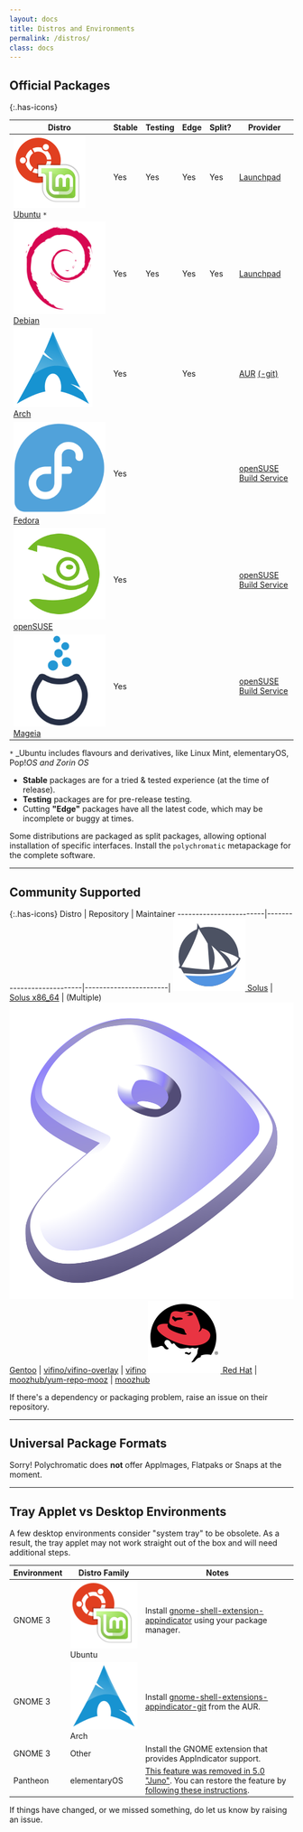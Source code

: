 ```yaml
---
layout: docs
title: Distros and Environments
permalink: /distros/
class: docs
---
```


## Official Packages

{:.has-icons}

| Distro                                                                                    | Stable | Testing | Edge | Split? | Provider      |
| ----------------------------------------------------------------------------------------- | ------ | ------- | ---- | ------ | ------------- |
[![](/images/distros/ubuntu.svg) Ubuntu](https://polychromatic.app/download/ubuntu/) `*`    | Yes    | Yes     | Yes  | Yes    | [Launchpad]
[![](/images/distros/debian.svg) Debian](https://polychromatic.app/download/debian/)        | Yes    | Yes     | Yes  | Yes    | [Launchpad]
[![](/images/distros/arch.svg) Arch](https://polychromatic.app/download/arch/)              | Yes    |         | Yes  |        | [AUR]&nbsp;[(-git)]
[![](/images/distros/fedora.svg) Fedora](https://polychromatic.app/download/fedora/)        | Yes    |         |      |        | [openSUSE Build Service]
[![](/images/distros/opensuse.svg) openSUSE](https://polychromatic.app/download/opensuse/)  | Yes    |         |      |        | [openSUSE Build Service]
[![](/images/distros/mageia.svg) Mageia](https://polychromatic.app/download/mageia/)        | Yes    |         |      |        | [openSUSE Build Service]

`*` _Ubuntu includes flavours and derivatives, like Linux Mint, elementaryOS, Pop!_OS and Zorin OS_

* **Stable** packages are for a tried & tested experience (at the time of release).
* **Testing** packages are for pre-release testing.
* Cutting **"Edge"** packages have all the latest code, which may be incomplete
  or buggy at times.

Some distributions are packaged as split packages, allowing optional installation of
specific interfaces. Install the `polychromatic` metapackage for the complete software.

[Launchpad]: https://launchpad.net/~polychromatic
[AUR]: https://aur.archlinux.org/packages/polychromatic/
[(-git)]: https://aur.archlinux.org/packages/polychromatic-git/
[openSUSE Build Service]: https://build.opensuse.org/package/show/hardware:razer/polychromatic

---


## Community Supported

{:.has-icons}
Distro                  | Repository                | Maintainer
------------------------|---------------------------|-----------------------|
[![](/images/distros/solus.svg) Solus](https://polychromatic.app/download/solus/)  | [Solus x86_64] | (Multiple)
[![](/images/distros/gentoo.svg) Gentoo](https://polychromatic.app/download/gentoo/)  | [vifino/vifino-overlay] | [vifino]
[![](/images/distros/redhat.svg) Red Hat](https://polychromatic.app/download/redhat/) | [moozhub/yum-repo-mooz] | [moozhub]

[Solus x86_64]: https://solus.pkgs.org/rolling/solus-unstable-x86_64/polychromatic-0.3.12-16-1-x86_64.eopkg.html
[vifino]: https://github.com/vifno
[moozhub]: https://github.com/moozhub
[vifino/vifino-overlay]: https://github.com/vifino/vifino-overlay/tree/master/app-misc/
[moozhub/yum-repo-mooz]: https://github.com/moozhub/yum-repo-mooz

If there's a dependency or packaging problem, raise an issue on their repository.

---

## Universal Package Formats

Sorry! Polychromatic does **not** offer AppImages, Flatpaks or Snaps at the moment.

---

## Tray Applet vs Desktop Environments

A few desktop environments consider "system tray" to be obsolete.
As a result, the tray applet may not work straight out of the box
and will need additional steps.

| Environment   | Distro Family | Notes                                           |
| ------------- | ------------- | ----------------------------------------------- |
| GNOME 3       | ![](/images/distros/ubuntu.svg) Ubuntu   | Install [gnome-shell-extension-appindicator](https://packages.ubuntu.com/focal/gnome-shell-extension-appindicator) using your package manager.
| GNOME 3       | ![](/images/distros/arch.svg) Arch       | Install [gnome-shell-extensions-appindicator-git](https://aur.archlinux.org/packages/gnome-shell-extension-appindicator-git/) from the AUR.
| GNOME 3       | Other         | Install the GNOME extension that provides AppIndicator support.
| Pantheon      | elementaryOS  | [This feature was removed in 5.0 "Juno"](https://www.reddit.com/r/elementaryos/comments/8zdrvz/any_way_to_get_back_indicators_in_juno/). You can restore the feature by [following these instructions](https://www.linuxuprising.com/2018/08/how-to-re-enable-ayatana-appindicators.html).

If things have changed, or we missed something, do let us know by raising an issue.
